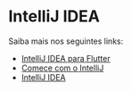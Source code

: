 # IntelliJ IDEA

Saiba mais nos seguintes links:

- [IntelliJ IDEA para Flutter](https://docs.flutter.dev/development/tools/android-studio)
- [Comece com o IntelliJ](https://dart.dev/tools/jetbrains-plugin)
- [IntelliJ IDEA](https://www.jetbrains.com/idea/)
